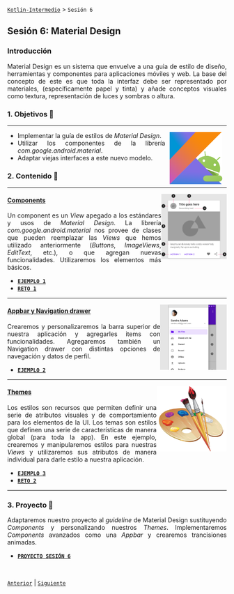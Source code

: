 [`Kotlin-Intermedio`](../Readme.md) > `Sesión 6`


## Sesión 6: Material Design

<div style="text-align: justify;">
  
  
  
### Introducción

Material Design es un sistema que envuelve a una guia de estilo de diseño, herramientas y componentes para aplicaciones móviles y web. La base del concepto de este es que toda la interfaz debe ser representado por materiales, (específicamente papel y tinta) y añade conceptos visuales como textura, representación de luces y sombras o altura.

### 1. Objetivos :dart: 

---

<img src="../images/android-kotlin.png" align="right" height="120" hspace="10">

- Implementar la guía de estilos de _Material Design_.
- Utilizar los componentes de la librería _com.google.android.material_.
- Adaptar viejas interfaces a este nuevo modelo.


### 2. Contenido :blue_book:

---

<img src="images/card.png" align="right" height="150"> 

#### <ins>Components</ins>

Un component es un _View_ apegado a los estándares y usos de _Material Design_. La librería _com.google.android.material_ nos provee de clases que pueden reemplazar las _Views_ que hemos utilizado anteriormente (_Buttons_, _ImageViews_, _EditText_, etc.), o que agregan nuevas funcionalidades. Utilizaremos los elementos más básicos.

- [**`EJEMPLO 1`**](Ejemplo-01/Readme.md)
- [**`RETO 1`**](Reto-01/Readme.md)

---

<img src="images/navigation-drawer.png" align="right" height="150"> 

#### <ins>Appbar y Navigation drawer</ins>

Crearemos y personalizaremos la barra superior de nuestra aplicación y agregarles items con funcionalidades. Agregaremos también un Navigation drawer con distintas opciones de navegación y datos de perfil.

- [**`EJEMPLO 2`**](Ejemplo-02/Readme.md)


---

<img src="images/palette.png" align="right" height="150"> 

#### <ins>Themes</ins>

Los estilos son recursos que permiten definir una serie de atributos visuales y de comportamiento para los elementos de la UI. Los temas son estilos que definen una serie de características de manera global (para toda la app). En este ejemplo, crearemos y manipularemos estilos para nuestras _Views_ y utilizaremos sus atributos de manera individual para darle estilo a nuestra aplicación. 
- [**`EJEMPLO 3`**](Ejemplo-03/Readme.md)
- [**`RETO 2`**](Reto-02/Readme.md)

---


### 3. Proyecto :hammer:

Adaptaremos nuestro proyecto al _guideline_ de Material Design sustituyendo _Components_ y personalizando nuestros _Themes_. Implementaremos _Components_ avanzados como una _Appbar_ y crearemos trancisiones animadas.

- [**`PROYECTO SESIÓN 6`**](Proyecto/Readme.md)

<br/>

[`Anterior`](../Sesion-05/Readme.md) | [`Siguiente`](../Sesion-07/Readme.md)      

</div>


